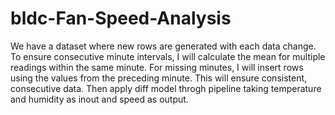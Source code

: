 # bldc-Fan-Speed-Analysis
We have a dataset where new rows are generated with each data change. To ensure consecutive minute intervals, I will calculate the mean for multiple readings within the same minute. For missing minutes, I will insert rows using the values from the preceding minute. This will ensure consistent, consecutive data. Then apply diff model throgh pipeline taking temperature and humidity as inout and speed as output.
